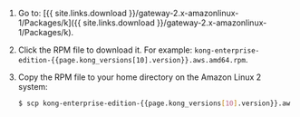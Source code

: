 1. Go to: [{{ site.links.download }}/gateway-2.x-amazonlinux-1/Packages/k]({{ site.links.download }}/gateway-2.x-amazonlinux-1/Packages/k).
2. Click the RPM file to download it.
    For example: `kong-enterprise-edition-{{page.kong_versions[10].version}}.aws.amd64.rpm`.
3. Copy the RPM file to your home directory on the Amazon Linux 2 system:

    ```bash
    $ scp kong-enterprise-edition-{{page.kong_versions[10].version}}.aws.amd64.rpm <amazon user>@<server>:~
    ```
